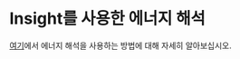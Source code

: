 # Insight를 사용한 에너지 해석

[여기](https://windows.help.formit.autodesk.com/formit-primer/part-ii/2.9-solar-and-insight-energy-analysis)에서 에너지 해석을 사용하는 방법에 대해 자세히 알아보십시오.

